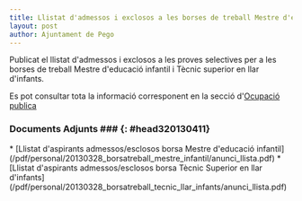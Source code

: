 ```yaml
---
title: Llistat d'admessos i exclosos a les borses de treball Mestre d'educació infantil i Tècnic superior en llar d'infants
layout: post
author: Ajuntament de Pego
---
```

Publicat el llistat d'admessos i exclosos a les proves selectives per a les borses de treball Mestre d'educació infantil i Tècnic superior en llar d'infants.

Es pot consultar tota la informació corresponent en la secció d'[Ocupació publica](/serveis/ocupacio_publica.html)

### Documents Adjunts ### {: #head320130411}
<div class="pdf-list" markdown="1">
* [Llistat d'aspirants admessos/esclosos borsa Mestre d'educació infantil](/pdf/personal/20130328_borsatreball_mestre_infantil/anunci_llista.pdf)
* [Llistat d'aspirants admessos/esclosos borsa Tècnic Superior en llar d'infants](/pdf/personal/20130328_borsatreball_tecnic_llar_infants/anunci_llista.pdf)
</div>